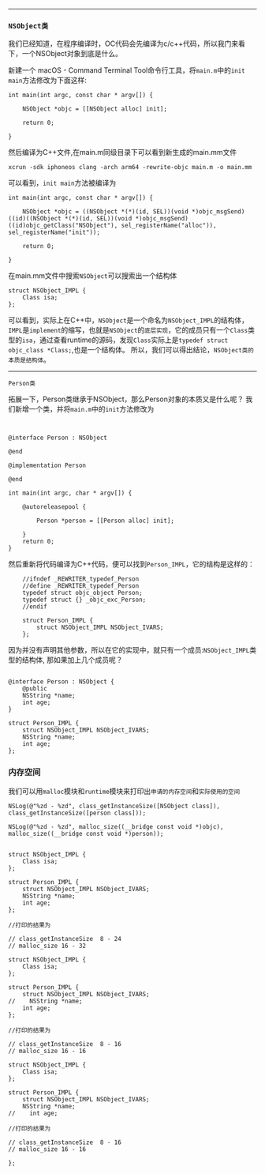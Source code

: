 
---

### `NSObject类`

我们已经知道，在程序编译时，OC代码会先编译为c/c++代码，所以我门来看下，一个NSObject对象到底是什么。

新建一个 macOS - Command Terminal Tool命令行工具，将`main.m`中的`init main`方法修改为下面这样:
```
int main(int argc, const char * argv[]) {

    NSObject *objc = [[NSObject alloc] init];

    return 0;

}
```
然后编译为C++文件,在main.m同级目录下可以看到新生成的main.mm文件
```
xcrun -sdk iphoneos clang -arch arm64 -rewrite-objc main.m -o main.mm
```
可以看到，`init main`方法被编译为
```
int main(int argc, const char * argv[]) {

    NSObject *objc = ((NSObject *(*)(id, SEL))(void *)objc_msgSend)((id)((NSObject *(*)(id, SEL))(void *)objc_msgSend)((id)objc_getClass("NSObject"), sel_registerName("alloc")), sel_registerName("init"));

    return 0;

}
```
在main.mm文件中搜索`NSObject`可以搜索出一个结构体
```
struct NSObject_IMPL {
	Class isa;
};
```
可以看到，实际上在C++中，`NSObject`是一个命名为`NSObject_IMPL`的结构体，`IMPL`是`implement`的缩写，也就是`NSObject`的`底层实现`，它的成员只有一个`Class`类型的`isa`，通过查看runtime的源码，发现`Class`实际上是`typedef struct objc_class *Class;`,也是一个结构体。
所以，我们可以得出结论，`NSObject类的本质是结构体`。

---

`Person类`

拓展一下，Person类继承于NSObject，那么Person对象的本质又是什么呢？
我们新增一个类，并将`main.m`中的`init`方法修改为
```


@interface Person : NSObject

@end

@implementation Person

@end

int main(int argc, char * argv[]) {
    
    @autoreleasepool {
        
        Person *person = [[Person alloc] init];
        
    }
    return 0;
}
```
然后重新将代码编译为C++代码，便可以找到`Person_IMPL`，它的结构是这样的：
```
    //ifndef _REWRITER_typedef_Person
    //define _REWRITER_typedef_Person
    typedef struct objc_object Person;
    typedef struct {} _objc_exc_Person;
    //endif

    struct Person_IMPL {
        struct NSObject_IMPL NSObject_IVARS;
    };
```
因为并没有声明其他参数，所以在它的实现中，就只有一个成员:`NSObject_IMPL`类型的结构体, 那如果加上几个成员呢？
```

@interface Person : NSObject {
    @public
    NSString *name;
    int age;
}

struct Person_IMPL {
	struct NSObject_IMPL NSObject_IVARS;
	NSString *name;
	int age;
};
```

### 内存空间

我们可以用`malloc`模块和`runtime`模块来打印出`申请的内存空间`和`实际使用的空间`
```
NSLog(@"%zd - %zd", class_getInstanceSize([NSObject class]), class_getInstanceSize([person class]));
        
NSLog(@"%zd - %zd", malloc_size((__bridge const void *)objc), malloc_size((__bridge const void *)person));
```

```

struct NSObject_IMPL {
    Class isa;
};

struct Person_IMPL {
    struct NSObject_IMPL NSObject_IVARS;
    NSString *name;
    int age;
};

//打印的结果为

// class_getInstanceSize  8 - 24
// malloc_size 16 - 32

```

```
struct NSObject_IMPL {
    Class isa;
};

struct Person_IMPL {
    struct NSObject_IMPL NSObject_IVARS;
//    NSString *name;
    int age;
};

//打印的结果为

// class_getInstanceSize  8 - 16
// malloc_size 16 - 16

```

```
struct NSObject_IMPL {
    Class isa;
};

struct Person_IMPL {
    struct NSObject_IMPL NSObject_IVARS;
    NSString *name;
//    int age;

//打印的结果为

// class_getInstanceSize  8 - 16
// malloc_size 16 - 16

};

```